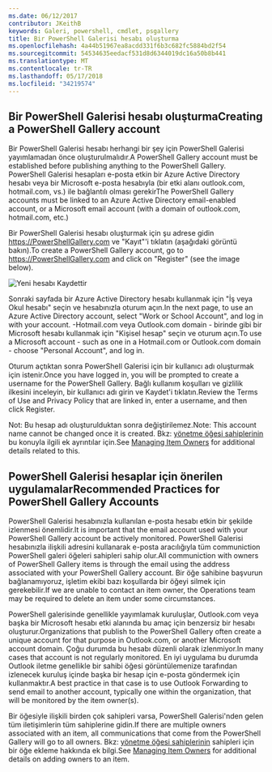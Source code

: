 ```yaml
---
ms.date: 06/12/2017
contributor: JKeithB
keywords: Galeri, powershell, cmdlet, psgallery
title: Bir PowerShell Galerisi hesabı oluşturma
ms.openlocfilehash: 4a44b51967ea8acdd331f6b3c682fc5884bd2f54
ms.sourcegitcommit: 54534635eedacf531d8d6344019dc16a50b8b441
ms.translationtype: MT
ms.contentlocale: tr-TR
ms.lasthandoff: 05/17/2018
ms.locfileid: "34219574"
---
```

## <a name="creating-a-powershell-gallery-account"></a><span data-ttu-id="b8cd2-103">Bir PowerShell Galerisi hesabı oluşturma</span><span class="sxs-lookup"><span data-stu-id="b8cd2-103">Creating a PowerShell Gallery account</span></span>

<span data-ttu-id="b8cd2-104">Bir PowerShell Galerisi hesabı herhangi bir şey için PowerShell Galerisi yayımlamadan önce oluşturulmalıdır.</span><span class="sxs-lookup"><span data-stu-id="b8cd2-104">A PowerShell Gallery account must be established before publishing anything to the PowerShell Gallery.</span></span>
<span data-ttu-id="b8cd2-105">PowerShell Galerisi hesapları e-posta etkin bir Azure Active Directory hesabı veya bir Microsoft e-posta hesabıyla (bir etki alanı outlook.com, hotmail.com, vs.) ile bağlantılı olması gerekir</span><span class="sxs-lookup"><span data-stu-id="b8cd2-105">The PowerShell Gallery accounts must be linked to an Azure Active Directory email-enabled account, or a Microsoft email account (with a domain of outlook.com, hotmail.com, etc.)</span></span>

<span data-ttu-id="b8cd2-106">Bir PowerShell Galerisi hesabı oluşturmak için şu adrese gidin https://PowerShellGallery.com ve "Kayıt"'i tıklatın (aşağıdaki görüntü bakın).</span><span class="sxs-lookup"><span data-stu-id="b8cd2-106">To create a PowerShell Gallery account, go to https://PowerShellGallery.com and click on "Register" (see the image below).</span></span>

![Yeni hesabı Kaydettir](../../Images/CreatingAccount-Register.png)

<span data-ttu-id="b8cd2-108">Sonraki sayfada bir Azure Active Directory hesabı kullanmak için "İş veya Okul hesabı" seçin ve hesabınızla oturum açın.</span><span class="sxs-lookup"><span data-stu-id="b8cd2-108">In the next page, to use an Azure Active Directory account, select "Work or School Account", and log in with your account.</span></span>
<span data-ttu-id="b8cd2-109">-Hotmail.com veya Outlook.com domain - birinde gibi bir Microsoft hesabı kullanmak için "Kişisel hesap" seçin ve oturum açın.</span><span class="sxs-lookup"><span data-stu-id="b8cd2-109">To use a Microsoft account - such as one in a Hotmail.com or Outlook.com domain - choose "Personal Account", and log in.</span></span>

<span data-ttu-id="b8cd2-110">Oturum açtıktan sonra PowerShell Galerisi için bir kullanıcı adı oluşturmak için istenir.</span><span class="sxs-lookup"><span data-stu-id="b8cd2-110">Once you have logged in, you will be prompted to create a username for the PowerShell Gallery.</span></span>
<span data-ttu-id="b8cd2-111">Bağlı kullanım koşulları ve gizlilik ilkesini inceleyin, bir kullanıcı adı girin ve Kaydet'i tıklatın.</span><span class="sxs-lookup"><span data-stu-id="b8cd2-111">Review the Terms of Use and Privacy Policy that are linked in, enter a username, and then click Register.</span></span>

<span data-ttu-id="b8cd2-112">Not: Bu hesap adı oluşturulduktan sonra değiştirilemez.</span><span class="sxs-lookup"><span data-stu-id="b8cd2-112">Note: This account name cannot be changed once it is created.</span></span>
<span data-ttu-id="b8cd2-113">Bkz: [yönetme öğesi sahiplerinin](https://msdn.microsoft.com/powershell/gallery/psgallery/managing-item-owners) bu konuyla ilgili ek ayrıntılar için.</span><span class="sxs-lookup"><span data-stu-id="b8cd2-113">See [Managing Item Owners](https://msdn.microsoft.com/powershell/gallery/psgallery/managing-item-owners) for additional details related to this.</span></span>

## <a name="recommended-practices-for-powershell-gallery-accounts"></a><span data-ttu-id="b8cd2-114">PowerShell Galerisi hesaplar için önerilen uygulamalar</span><span class="sxs-lookup"><span data-stu-id="b8cd2-114">Recommended Practices for PowerShell Gallery Accounts</span></span>

<span data-ttu-id="b8cd2-115">PowerShell Galerisi hesabınızla kullanılan e-posta hesabı etkin bir şekilde izlenmesi önemlidir.</span><span class="sxs-lookup"><span data-stu-id="b8cd2-115">It is important that the email account used with your PowerShell Gallery account be actively monitored.</span></span>
<span data-ttu-id="b8cd2-116">PowerShell Galerisi hesabınızla ilişkili adresini kullanarak e-posta aracılığıyla tüm communiction PowerShell galeri öğeleri sahipleri sahip olur.</span><span class="sxs-lookup"><span data-stu-id="b8cd2-116">All communiction with owners of PowerShell Gallery items is through the email using the address associated with your PowerShell Gallery account.</span></span>
<span data-ttu-id="b8cd2-117">Bir öğe sahibine başvurun bağlanamıyoruz, işletim ekibi bazı koşullarda bir öğeyi silmek için gerekebilir.</span><span class="sxs-lookup"><span data-stu-id="b8cd2-117">If we are unable to contact an item owner, the Operations team may be required to delete an item under some circumstances.</span></span>

<span data-ttu-id="b8cd2-118">PowerShell galerisinde genellikle yayımlamak kuruluşlar, Outlook.com veya başka bir Microsoft hesabı etki alanında bu amaç için benzersiz bir hesabı oluşturur.</span><span class="sxs-lookup"><span data-stu-id="b8cd2-118">Organizations that publish to the PowerShell Gallery often create a unique account for that purpose in Outlook.com, or another Microsoft account domain.</span></span>
<span data-ttu-id="b8cd2-119">Çoğu durumda bu hesabı düzenli olarak izlenmiyor.</span><span class="sxs-lookup"><span data-stu-id="b8cd2-119">In many cases that account is not regularly monitored.</span></span>
<span data-ttu-id="b8cd2-120">En iyi uygulama bu durumda Outlook iletme genellikle bir sahibi öğesi görüntülemenize tarafından izlenecek kuruluş içinde başka bir hesap için e-posta göndermek için kullanmaktır.</span><span class="sxs-lookup"><span data-stu-id="b8cd2-120">A best practice in that case is to use Outlook Forwarding to send email to another account, typically one within the organization, that will be monitored by the item owner(s).</span></span>

<span data-ttu-id="b8cd2-121">Bir öğesiyle ilişkili birden çok sahipleri varsa, PowerShell Galerisi'nden gelen tüm iletişimlerin tüm sahiplerine gidin.</span><span class="sxs-lookup"><span data-stu-id="b8cd2-121">If there are multiple owners associated with an item, all communications that come from the PowerShell Gallery will go to all owners.</span></span>
<span data-ttu-id="b8cd2-122">Bkz: [yönetme öğesi sahiplerinin](https://msdn.microsoft.com/powershell/gallery/psgallery/managing-item-owners) sahipleri için bir öğe ekleme hakkında ek bilgi.</span><span class="sxs-lookup"><span data-stu-id="b8cd2-122">See [Managing Item Owners](https://msdn.microsoft.com/powershell/gallery/psgallery/managing-item-owners) for additional details on adding owners to an item.</span></span>
